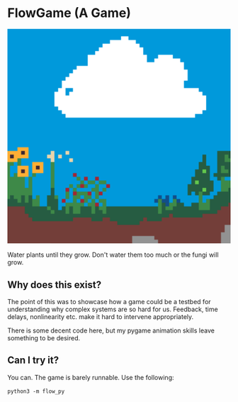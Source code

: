 # FlowGame (A Game)

![flowers that you can grow in the game](https://github.com/djpasseyjr/FlowGame/raw/main/images/screenshot.png)

Water plants until they grow. Don't water them too much or the fungi will grow.

## Why does this exist?

The point of this was to showcase how a game could be a testbed for understanding why complex systems are so hard for us. Feedback, time delays, nonlinearity etc. make it hard to intervene appropriately.

There is some decent code here, but my pygame animation skills leave something to be desired.

## Can I try it?

You can. The game is barely runnable. Use the following:

```
python3 -m flow_py
```
